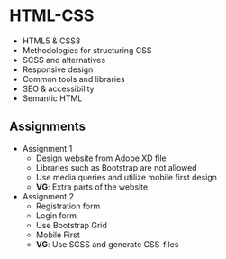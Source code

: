 # HTML-CSS

-   HTML5 & CSS3
-   Methodologies for structuring CSS
-   SCSS and alternatives
-   Responsive design
-   Common tools and libraries
-   SEO & accessibility
-   Semantic HTML

## Assignments

-   Assignment 1
    -   Design website from Adobe XD file
    -   Libraries such as Bootstrap are not allowed
    -   Use media queries and utilize mobile first design
    -   **VG**: Extra parts of the website
-   Assignment 2
    -   Registration form
    -   Login form
    -   Use Bootstrap Grid
    -   Mobile First
    -   **VG**: Use SCSS and generate CSS-files
